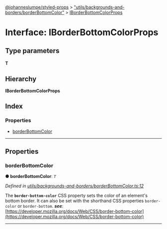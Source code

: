 [@johanneslumpe/styled-props](../README.md) > ["utils/backgrounds-and-borders/borderBottomColor"](../modules/_utils_backgrounds_and_borders_borderbottomcolor_.md) > [IBorderBottomColorProps](../interfaces/_utils_backgrounds_and_borders_borderbottomcolor_.iborderbottomcolorprops.md)

# Interface: IBorderBottomColorProps

## Type parameters
#### T 
## Hierarchy

**IBorderBottomColorProps**

## Index

### Properties

* [borderBottomColor](_utils_backgrounds_and_borders_borderbottomcolor_.iborderbottomcolorprops.md#borderbottomcolor)

---

## Properties

<a id="borderbottomcolor"></a>

###  borderBottomColor

**● borderBottomColor**: *`T`*

*Defined in [utils/backgrounds-and-borders/borderBottomColor.ts:12](https://github.com/johanneslumpe/styled-props/blob/3abf398/src/utils/backgrounds-and-borders/borderBottomColor.ts#L12)*

The **`border-bottom-color`** CSS property sets the color of an element's bottom border. It can also be set with the shorthand CSS properties `border-color` or `border-bottom`.
*__see__*: [https://developer.mozilla.org/docs/Web/CSS/border-bottom-color](https://developer.mozilla.org/docs/Web/CSS/border-bottom-color)

___

